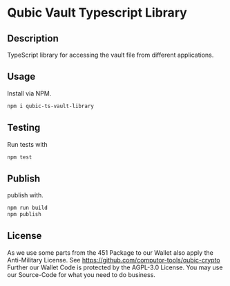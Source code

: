 # Qubic Vault Typescript Library

## Description
TypeScript library for accessing the vault file from different applications.

## Usage
Install via NPM.

```bash
npm i qubic-ts-vault-library
```

## Testing
Run tests with

```bash
npm test
```

## Publish
publish with.

```bash
npm run build
npm publish
```

## License
As we use some parts from the 451 Package to our Wallet also apply the Anti-Military License. See https://github.com/computor-tools/qubic-crypto
Further our Wallet Code is protected by the AGPL-3.0 License. You may use our Source-Code for what you need to do business.
